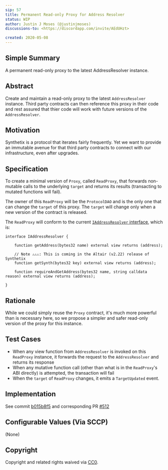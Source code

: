 ```yaml
---
sip: 57
title: Permanent Read-only Proxy for Address Resolver
status: WIP
author: Justin J Moses (@justinjmoses)
discussions-to: <https://discordapp.com/invite/AEdUHzt>

created: 2020-05-08
---
```


<!--You can leave these HTML comments in your merged SIP and delete the visible duplicate text guides, they will not appear and may be helpful to refer to if you edit it again. This is the suggested template for new SIPs. Note that an SIP number will be assigned by an editor. When opening a pull request to submit your SIP, please use an abbreviated title in the filename, `sip-draft_title_abbrev.md`. The title should be 44 characters or less.-->

## Simple Summary

<!--"If you can't explain it simply, you don't understand it well enough." Provide a simplified and layman-accessible explanation of the SIP.-->

A permanent read-only proxy to the latest AddressResolver instance.

## Abstract

<!--A short (~200 word) description of the technical issue being addressed.-->

Create and maintain a read-only proxy to the latest `AddressResolver` instance. Third party contracts can then reference this proxy in their code and rest assured that thier code will work with future versions of the `AddressResolver`.

## Motivation

<!--The motivation is critical for SIPs that want to change Synthetix. It should clearly explain why the existing protocol specification is inadequate to address the problem that the SIP solves. SIP submissions without sufficient motivation may be rejected outright.-->

Synthetix is a protocol that iterates fairly frequently. Yet we want to provide an immutable avenue for that third party contracts to connect with our infrastructure, even after upgrades.

## Specification

<!--The technical specification should describe the syntax and semantics of any new feature.-->

To create a minimal version of `Proxy`, called `ReadProxy`, that forwards non-mutable calls to the underlying `target` and returns its results (transacting to mutated functions will fail).

The owner of this `ReadProxy` will be the `ProtocolDAO` and is the only one that can change the `target` of this proxy. The `target` will change only when a new version of the contract is released.

The `ReadProxy` will conform to the current [`IAddressResolver` interface](https://github.com/Synthetixio/synthetix/blob/v2.21.13/contracts/interfaces/IAddressResolver.sol), which is:

```solidity
interface IAddressResolver {

    function getAddress(bytes32 name) external view returns (address);

    // Note ⚠️⚠️⚠️: This is coming in the Altair (v2.22) release of Synthetix
    function getSynth(bytes32 key) external view returns (address);

    function requireAndGetAddress(bytes32 name, string calldata reason) external view returns (address);

}
```

## Rationale

<!--The rationale fleshes out the specification by describing what motivated the design and why particular design decisions were made. It should describe alternate designs that were considered and related work, e.g. how the feature is supported in other languages. The rationale may also provide evidence of consensus within the community, and should discuss important objections or concerns raised during discussion.-->

While we could simply reuse the `Proxy` contract, it's much more powerful than is necessary here, so we propose a simpler and safer read-only version of the proxy for this instance.

## Test Cases

<!--Test cases for an implementation are mandatory for SIPs but can be included with the implementation..-->

- When any view function from `AddressResolver` is invoked on this `ReadProxy` instance, it forwards the request to the `AddressResolver` and returns its response
- When any mutative function call (other than what is in the `ReadProxy`'s ABI directly) is attempted, the transaction will fail
- When the `target` of `ReadProxy` changes, it emits a `TargetUpdated` event.

## Implementation

<!--The implementations must be completed before any SIP is given status "Implemented", but it need not be completed before the SIP is "Approved". While there is merit to the approach of reaching consensus on the specification and rationale before writing code, the principle of "rough consensus and running code" is still useful when it comes to resolving many discussions of API details.-->

See commit [b015b8f5](https://github.com/Synthetixio/synthetix/commit/b015b8f576be630b16dfbb9b978de671878d4917) and corresponding PR [#512](https://github.com/Synthetixio/synthetix/pull/512)

## Configurable Values (Via SCCP)

<!--Please list all values configurable via SCCP under this implementation.-->

(None)

## Copyright

Copyright and related rights waived via [CC0](https://creativecommons.org/publicdomain/zero/1.0/).
